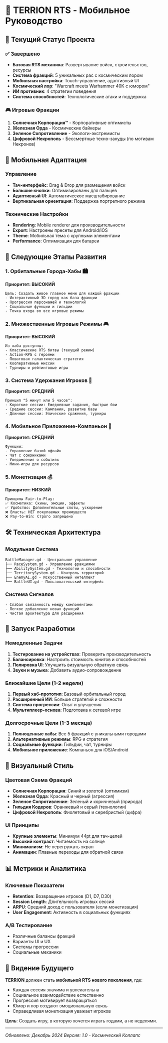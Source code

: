 # 📱 TERRION RTS - Мобильное Руководство

## 🚀 Текущий Статус Проекта

### ✅ Завершено
- **Базовая RTS механика**: Развертывание войск, строительство, ресурсы
- **Система фракций**: 5 уникальных рас с космическим лором
- **Мобильная настройка**: Touch-управление, адаптивный UI
- **Космический лор**: "Warcraft meets Warhammer 40K с юмором"
- **ИИ противник**: 4 стратегии поведения
- **Система способностей**: Технологические атаки и поддержка

### 🎮 Игровые Фракции
1. **Солнечная Корпорация™** - Корпоративные оптимисты
2. **Железная Орда** - Космические байкеры  
3. **Зеленое Сопротивление** - Экологи-экстремисты
4. **Цифровой Некрополь** - Бессмертные техно-зануды (по мотивам Некронов)

## 📱 Мобильная Адаптация

### Управление
- **Тач-интерфейс**: Drag & Drop для размещения войск
- **Большие кнопки**: Оптимизированы для пальцев
- **Адаптивный UI**: Автоматическое масштабирование
- **Вертикальная ориентация**: Поддержка портретного режима

### Технические Настройки
- **Rendering**: Mobile renderer для производительности
- **Export**: Настроены пресеты для Android/iOS
- **Theme**: Мобильная тема с крупными элементами
- **Performance**: Оптимизация для батареи

## 🎯 Следующие Этапы Развития

### 1. Орбитальные Города-Хабы 🏙️
**Приоритет: ВЫСОКИЙ**
```
Цель: Создать живое главное меню для каждой фракции
- Интерактивный 3D город как база фракции
- Прогрессия персонажей и технологий
- Социальные функции и гильдии
- Точка входа во все игровые режимы
```

### 2. Множественные Игровые Режимы 🎮
**Приоритет: ВЫСОКИЙ**
```
Из хаба доступны:
- Классические RTS битвы (текущий режим)
- Action-RPG с героями
- Пошаговая галактическая стратегия
- Кооперативные миссии
- Турниры и рейтинговые игры
```

### 3. Система Удержания Игроков 🎯
**Приоритет: СРЕДНИЙ**
```
Принцип "5 минут или 5 часов":
- Короткие сессии: Ежедневные задания, быстрые бои
- Средние сессии: Кампании, развитие базы
- Длинные сессии: Эпические сражения, турниры
```

### 4. Мобильное Приложение-Компаньон 📱
**Приоритет: СРЕДНИЙ**
```
Функции:
- Управление базой офлайн
- Чат с союзниками
- Уведомления о событиях
- Мини-игры для ресурсов
```

### 5. Монетизация 💰
**Приоритет: НИЗКИЙ**
```
Принципы Fair-to-Play:
✅ Косметика: Скины, эмоции, эффекты
✅ Удобство: Дополнительные слоты, ускорение
❌ Власть: НЕТ покупаемых преимуществ
❌ Pay-to-Win: Строго запрещено
```

## 🛠️ Техническая Архитектура

### Модульная Система
```
BattleManager.gd - Центральное управление
├── RaceSystem.gd - Управление фракциями
├── AbilitySystem.gd - Технологии и способности  
├── TerritorySystem.gd - Контроль территорий
├── EnemyAI.gd - Искусственный интеллект
└── BattleUI.gd - Пользовательский интерфейс
```

### Система Сигналов
```
- Слабая связанность между компонентами
- Легкое добавление новых функций
- Чистая архитектура для расширения
```

## 🚀 Запуск Разработки

### Немедленные Задачи
1. **Тестирование на устройствах**: Проверить производительность
2. **Балансировка**: Настроить стоимость юнитов и способностей
3. **Полировка UI**: Улучшить визуальную обратную связь
4. **Звуки и музыка**: Добавить аудио-сопровождение

### Ближайшие Цели (1-2 недели)
1. **Первый хаб-прототип**: Базовый орбитальный город
2. **Расширенный ИИ**: Больше стратегий и сложности
3. **Система прогрессии**: Опыт и улучшения
4. **Мультиплеер-основа**: Подготовка к сетевой игре

### Долгосрочные Цели (1-3 месяца)
1. **Полноценные хабы**: Все 5 фракций с уникальными городами
2. **Альтернативные режимы**: RPG и стратегия
3. **Социальные функции**: Гильдии, чат, турниры
4. **Мобильное приложение**: Компаньон для iOS/Android

## 🎨 Визуальный Стиль

### Цветовая Схема Фракций
- **Солнечная Корпорация**: Синий и золотой (оптимизм)
- **Железная Орда**: Красный и черный (агрессия)
- **Зеленое Сопротивление**: Зеленый и коричневый (природа)
- **Гильдия Кодеров**: Оранжевый и серый (технологии)
- **Цифровой Некрополь**: Фиолетовый и серебристый (цифра)

### UI Принципы
- **Крупные элементы**: Минимум 44pt для тач-целей
- **Высокий контраст**: Читаемость на солнце
- **Минимализм**: Не перегружать экран
- **Анимации**: Плавные переходы для обратной связи

## 📊 Метрики и Аналитика

### Ключевые Показатели
- **Retention**: Возвращение игроков (D1, D7, D30)
- **Session Length**: Длительность игровых сессий
- **ARPU**: Средний доход с пользователя (если монетизация)
- **User Engagement**: Активность в социальных функциях

### A/B Тестирование
- Различные балансы фракций
- Варианты UI и UX
- Системы прогрессии
- Социальные механики

## 🔮 Видение Будущего

**TERRION** должен стать **мобильной RTS нового поколения**, где:
- Каждая сессия значима и увлекательна
- Социальное взаимодействие естественно
- Прогрессия мотивирует возвращаться
- Юмор и лор создают эмоциональную связь
- Справедливая монетизация уважает игроков

**Цель**: Создать игру, в которую хочется играть годами, а не неделями.

---
*Обновлено: Декабрь 2024*
*Версия: 1.0 - Космический Коллапс* 